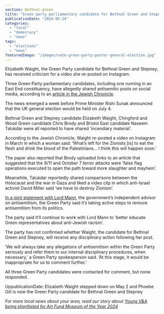 ```yaml
---
section: bethnal-green
title: "Green party parliamentary candidate for Bethnal Green and Stepney faces antisemitism allegations"
publicationDate: "2024-05-24"
categories: 
  - "local"
  - "democracy"
  - "news"
tags: 
  - "elections"
  - "news"
featuredImage: "/images/vote-green-party-poster-general-election.jpg"
---
```


Elizabeth Waight, the Green Party candidate for Bethnal Green and Stepney, has received criticism for a video she re-posted on Instagram.

Three Green Party parliamentary candidates, including one running in an East End constituency, have allegedly shared antisemitic posts on social media, according to an [article in the Jewish Chronicle](https://www.thejc.com/news/politics/revealed-green-mp-candidates-posted-october-7-conspiracy-and-gaza-holocaust-comparison-g8e2q3s4). 

The news emerged a week before Prime Minister Rishi Sunak announced that the UK general election would be held on July 4.

Bethnal Green and Stepney candidate Elizabeth Waight, Chingford and Wood Green candidate Chris Brody and Bristol East candidate Naseem Talukdar were all reported to have shared ‘incendiary material’.

According to the Jewish Chronicle, Waight re-posted a video on Instagram in March in which a woman said: ‘What’s left for the Zionists \[is\] to eat the flesh and drink the blood of the Palestinians… I think this will happen soon.’

The paper also reported that Brody uploaded links to an article that suggested that the 9/11 and October 7 terror attacks were ‘false flag operations executed to open the path toward more slaughter and mayhem’.

Meanwhile, Talukdar reportedly shared comparisons between the Holocaust and the war in Gaza and liked a video clip in which anti-Israel activist David Miller said ‘we have to destroy Zionism’.

[In a joint statement with Lord Mann](https://www.greenparty.org.uk/news/2024/05/15/joint-statement-with-lord-mann/), the government’s independent advisor on antisemitism, the Green Party said it’s taking active steps to remove antisemitism from its politics.

The party said it’ll continue to work with Lord Mann to ‘better educate Green representatives about anti-Jewish racism’.

The party has not confirmed whether Waight, the candidate for Bethnal Green and Stepney, will receive any disciplinary action following her post.

‘We will always take any allegations of antisemitism within the Green Party seriously and refer them to our internal disciplinary procedures, when necessary,’ a Green Party spokesperson said. ‘At this stage, it would be inappropriate for us to comment further.’

All three Green Party candidates were contacted for comment, but none responded. 

UppublicationDate: Elizabeth Waight stepped down on May 2 and Phoebe Gill is now the Green Party candidate for Bethnal Green and Stepney

_For more local news about your area, read our story about [Young V&A being shortlisted for Art Fund Museum of the Year 2024](https://bethnalgreenlondon.co.uk/young-v-and-a-shortlisted-art-fund-museum-of-the-year-2024/)_
